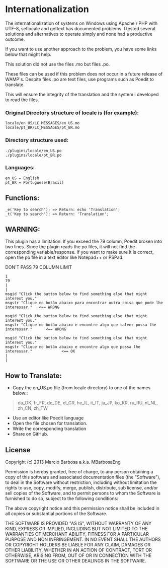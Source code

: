Internationalization
=========

The internationalization of systems on Windows using Apache / PHP with UTF-8, setlocale and gettext has documented problems. 
I tested several solutions and alternatives to operate simply and none had a productive outcome. 

If you want to use another approach to the problem, you have some links below that might help.

This solution did not use the files .mo but files .po.

These files can be used if this problem does not occur in a future release of WAMP's.
Despite files .po are text files, use programs such as Poedit to translate. 

This will ensure the integrity of the translation and the system I developed to read the files.


### Original Directory structure of locale is (for example): 
	locale/en_US/LC_MESSAGES/en_US.mo 
	locale/pt_BR/LC_MESSAGES/pt_BR.mo 

### Directory structure used:
	./plugins/locale/en_US.po 
	./plugins/locale/pt_BR.po 
		
### Languages:
	en_US = English 
	pt_BR = Portuguese(Brasil)	

## Functions:
	_e('Key to search'); => Return: echo 'Translation'; 
	_t('Key to search'); => Return: 'Translation'; 

## WARNING:
This plugin has a limitation:
If you exceed the 79 column, Poedit broken into two lines.
Since the plugin reads the po files, it will not find the corresponding variable/response.
If you want to make sure it is correct, open the po file in a text editor like Notepad++ or PSPad.
	
DON'T PASS 79 COLUMN LIMIT

	1	                                                                           79
	|                                                                              |
	msgid "Click the button below to find something else that might interest you."
	msgstr "Clique no botão abaixo para encontrar outra coisa que pode lhe interessar."   <== WRONG
	
	msgid "Click the button below to find something else that might interest you."
	msgstr "Clique no botão abaixo e encontre algo que talvez possa lhe interessar."	  <== WRONG
	
	msgid "Click the button below to find something else that might interest you."
	msgstr "Clique no botão abaixo e encontre algo que possa lhe interessar."             <== OK
	|																			   |	

## How to Translate:
- Copy the en_US.po file (from locale directory) to one of the names below::
> 	da_DK, fr_FR, de_DE, el_GR, he_IL, it_IT, ja_JP, ko_KR, ru_RU, nl_NL, zh_CN, zh_TW
- Use an editor like Poedit language
- Open the file chosen for translation.
- Write the corresponding translation
- Share on GitHub.


## License
Copyright (c) 2013 Marcio Barbosa a.k.a. MBarbosaEng

Permission is hereby granted, free of charge, to any person obtaining a copy of this software and associated documentation files (the "Software"), to deal in the Software without restriction, including without limitation the rights to use, copy, modify, merge, publish, distribute, sub license, and/or sell copies of the Software, and to permit persons to whom the Software is furnished to do so, subject to the following conditions:

The above copyright notice and this permission notice shall be included in all copies or substantial portions of the Software.

THE SOFTWARE IS PROVIDED "AS IS", WITHOUT WARRANTY OF ANY KIND, EXPRESS OR IMPLIED, INCLUDING BUT NOT LIMITED TO THE WARRANTIES OF MERCHANT ABILITY, FITNESS FOR A PARTICULAR PURPOSE AND NON INFRINGEMENT. IN NO EVENT SHALL THE AUTHORS OR COPYRIGHT HOLDERS BE LIABLE FOR ANY CLAIM, DAMAGES OR OTHER LIABILITY, WHETHER IN AN ACTION OF CONTRACT, TORT OR OTHERWISE, ARISING FROM, OUT OF OR IN CONNECTION WITH THE SOFTWARE OR THE USE OR OTHER DEALINGS IN THE SOFTWARE.